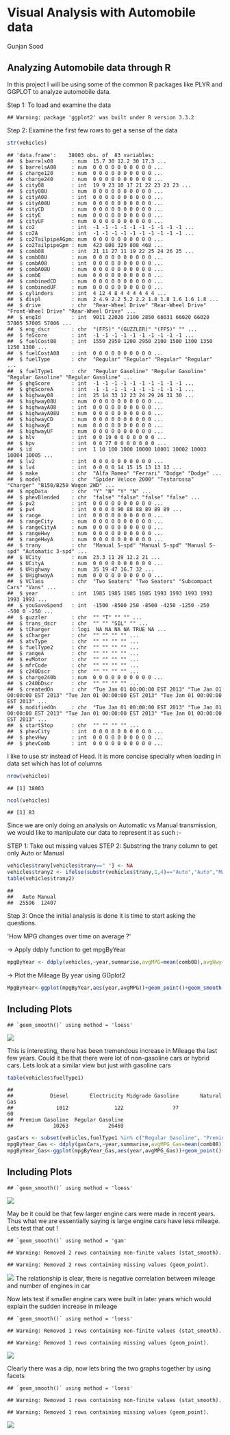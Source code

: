 # Visual Analysis with Automobile data
Gunjan Sood



## Analyzing Automobile data through R

In this project I will be using some of the common R packages like PLYR and GGPLOT to analyze automobile data.

Step 1: To load and examine the data



```
## Warning: package 'ggplot2' was built under R version 3.3.2
```

Step 2: Examine the first few rows to get a sense of the data

```r
str(vehicles)
```

```
## 'data.frame':	38003 obs. of  83 variables:
##  $ barrels08      : num  15.7 30 12.2 30 17.3 ...
##  $ barrelsA08     : num  0 0 0 0 0 0 0 0 0 0 ...
##  $ charge120      : num  0 0 0 0 0 0 0 0 0 0 ...
##  $ charge240      : num  0 0 0 0 0 0 0 0 0 0 ...
##  $ city08         : int  19 9 23 10 17 21 22 23 23 23 ...
##  $ city08U        : num  0 0 0 0 0 0 0 0 0 0 ...
##  $ cityA08        : int  0 0 0 0 0 0 0 0 0 0 ...
##  $ cityA08U       : num  0 0 0 0 0 0 0 0 0 0 ...
##  $ cityCD         : num  0 0 0 0 0 0 0 0 0 0 ...
##  $ cityE          : num  0 0 0 0 0 0 0 0 0 0 ...
##  $ cityUF         : num  0 0 0 0 0 0 0 0 0 0 ...
##  $ co2            : int  -1 -1 -1 -1 -1 -1 -1 -1 -1 -1 ...
##  $ co2A           : int  -1 -1 -1 -1 -1 -1 -1 -1 -1 -1 ...
##  $ co2TailpipeAGpm: num  0 0 0 0 0 0 0 0 0 0 ...
##  $ co2TailpipeGpm : num  423 808 329 808 468 ...
##  $ comb08         : int  21 11 27 11 19 22 25 24 26 25 ...
##  $ comb08U        : num  0 0 0 0 0 0 0 0 0 0 ...
##  $ combA08        : int  0 0 0 0 0 0 0 0 0 0 ...
##  $ combA08U       : num  0 0 0 0 0 0 0 0 0 0 ...
##  $ combE          : num  0 0 0 0 0 0 0 0 0 0 ...
##  $ combinedCD     : num  0 0 0 0 0 0 0 0 0 0 ...
##  $ combinedUF     : num  0 0 0 0 0 0 0 0 0 0 ...
##  $ cylinders      : int  4 12 4 8 4 4 4 4 4 4 ...
##  $ displ          : num  2 4.9 2.2 5.2 2.2 1.8 1.8 1.6 1.6 1.8 ...
##  $ drive          : chr  "Rear-Wheel Drive" "Rear-Wheel Drive" "Front-Wheel Drive" "Rear-Wheel Drive" ...
##  $ engId          : int  9011 22020 2100 2850 66031 66020 66020 57005 57005 57006 ...
##  $ eng_dscr       : chr  "(FFS)" "(GUZZLER)" "(FFS)" "" ...
##  $ feScore        : int  -1 -1 -1 -1 -1 -1 -1 -1 -1 -1 ...
##  $ fuelCost08     : int  1550 2950 1200 2950 2100 1500 1300 1350 1250 1300 ...
##  $ fuelCostA08    : int  0 0 0 0 0 0 0 0 0 0 ...
##  $ fuelType       : chr  "Regular" "Regular" "Regular" "Regular" ...
##  $ fuelType1      : chr  "Regular Gasoline" "Regular Gasoline" "Regular Gasoline" "Regular Gasoline" ...
##  $ ghgScore       : int  -1 -1 -1 -1 -1 -1 -1 -1 -1 -1 ...
##  $ ghgScoreA      : int  -1 -1 -1 -1 -1 -1 -1 -1 -1 -1 ...
##  $ highway08      : int  25 14 33 12 23 24 29 26 31 30 ...
##  $ highway08U     : num  0 0 0 0 0 0 0 0 0 0 ...
##  $ highwayA08     : int  0 0 0 0 0 0 0 0 0 0 ...
##  $ highwayA08U    : num  0 0 0 0 0 0 0 0 0 0 ...
##  $ highwayCD      : num  0 0 0 0 0 0 0 0 0 0 ...
##  $ highwayE       : num  0 0 0 0 0 0 0 0 0 0 ...
##  $ highwayUF      : num  0 0 0 0 0 0 0 0 0 0 ...
##  $ hlv            : int  0 0 19 0 0 0 0 0 0 0 ...
##  $ hpv            : int  0 0 77 0 0 0 0 0 0 0 ...
##  $ id             : int  1 10 100 1000 10000 10001 10002 10003 10004 10005 ...
##  $ lv2            : int  0 0 0 0 0 0 0 0 0 0 ...
##  $ lv4            : int  0 0 0 0 14 15 15 13 13 13 ...
##  $ make           : chr  "Alfa Romeo" "Ferrari" "Dodge" "Dodge" ...
##  $ model          : chr  "Spider Veloce 2000" "Testarossa" "Charger" "B150/B250 Wagon 2WD" ...
##  $ mpgData        : chr  "Y" "N" "Y" "N" ...
##  $ phevBlended    : chr  "false" "false" "false" "false" ...
##  $ pv2            : int  0 0 0 0 0 0 0 0 0 0 ...
##  $ pv4            : int  0 0 0 0 90 88 88 89 89 89 ...
##  $ range          : int  0 0 0 0 0 0 0 0 0 0 ...
##  $ rangeCity      : num  0 0 0 0 0 0 0 0 0 0 ...
##  $ rangeCityA     : num  0 0 0 0 0 0 0 0 0 0 ...
##  $ rangeHwy       : num  0 0 0 0 0 0 0 0 0 0 ...
##  $ rangeHwyA      : num  0 0 0 0 0 0 0 0 0 0 ...
##  $ trany          : chr  "Manual 5-spd" "Manual 5-spd" "Manual 5-spd" "Automatic 3-spd" ...
##  $ UCity          : num  23.3 11 29 12.2 21 ...
##  $ UCityA         : num  0 0 0 0 0 0 0 0 0 0 ...
##  $ UHighway       : num  35 19 47 16.7 32 ...
##  $ UHighwayA      : num  0 0 0 0 0 0 0 0 0 0 ...
##  $ VClass         : chr  "Two Seaters" "Two Seaters" "Subcompact Cars" "Vans" ...
##  $ year           : int  1985 1985 1985 1985 1993 1993 1993 1993 1993 1993 ...
##  $ youSaveSpend   : int  -1500 -8500 250 -8500 -4250 -1250 -250 -500 0 -250 ...
##  $ guzzler        : chr  "" "T" "" "" ...
##  $ trans_dscr     : chr  "" "" "SIL" "" ...
##  $ tCharger       : logi  NA NA NA NA TRUE NA ...
##  $ sCharger       : chr  "" "" "" "" ...
##  $ atvType        : chr  "" "" "" "" ...
##  $ fuelType2      : chr  "" "" "" "" ...
##  $ rangeA         : chr  "" "" "" "" ...
##  $ evMotor        : chr  "" "" "" "" ...
##  $ mfrCode        : chr  "" "" "" "" ...
##  $ c240Dscr       : chr  "" "" "" "" ...
##  $ charge240b     : num  0 0 0 0 0 0 0 0 0 0 ...
##  $ c240bDscr      : chr  "" "" "" "" ...
##  $ createdOn      : chr  "Tue Jan 01 00:00:00 EST 2013" "Tue Jan 01 00:00:00 EST 2013" "Tue Jan 01 00:00:00 EST 2013" "Tue Jan 01 00:00:00 EST 2013" ...
##  $ modifiedOn     : chr  "Tue Jan 01 00:00:00 EST 2013" "Tue Jan 01 00:00:00 EST 2013" "Tue Jan 01 00:00:00 EST 2013" "Tue Jan 01 00:00:00 EST 2013" ...
##  $ startStop      : chr  "" "" "" "" ...
##  $ phevCity       : int  0 0 0 0 0 0 0 0 0 0 ...
##  $ phevHwy        : int  0 0 0 0 0 0 0 0 0 0 ...
##  $ phevComb       : int  0 0 0 0 0 0 0 0 0 0 ...
```

I like to use str instead of Head. It is more concise specially when loading in data set which has lot of columns


```r
nrow(vehicles)
```

```
## [1] 38003
```

```r
ncol(vehicles)
```

```
## [1] 83
```

Since we are only doing an analysis on Automatic vs Manual transmission, we would like to manipulate our data to represent it as such :-

STEP 1: Take out missing values
STEP 2: Substring the trany column to get only Auto or Manual


```r
vehicles$trany[vehicles$trany==" "] <- NA
vehicles$trany2 <- ifelse(substr(vehicles$trany,1,4)=="Auto","Auto","Manual")
table(vehicles$trany2)
```

```
## 
##   Auto Manual 
##  25596  12407
```

Step 3: Once the initial analysis is done it is time to start asking the questions.

'How MPG changes over time on average ?'

-> Apply ddply function to get mpgByYear

```r
mpgByYear <- ddply(vehicles,~year,summarise,avgMPG=mean(comb08),avgHwy=mean(highway08))
```

-> Plot the Mileage By year using GGplot2

```r
MpgByYear<-ggplot(mpgByYear,aes(year,avgMPG))+geom_point()+geom_smooth()
```

## Including Plots


```
## `geom_smooth()` using method = 'loess'
```

![](Automobile_Analysis_files/figure-html/unnamed-chunk-7-1.png)<!-- -->

This is interesting, there has been tremendous increase in Mileage the last few years. Could it be that there were lot of non-gasoline cars or hybrid cars. Lets look at a similar view but just with gasoline cars


```r
table(vehicles$fuelType1)
```

```
## 
##            Diesel       Electricity Midgrade Gasoline       Natural Gas 
##              1012               122                77                60 
##  Premium Gasoline  Regular Gasoline 
##             10263             26469
```

```r
gasCars <- subset(vehicles,fuelType1 %in% c("Regular Gasoline", "Premium Gasoline", "Midgrade Gasoline") & fuelType2 == "" & atvType != "Hybrid")
mpgByYear_Gas <- ddply(gasCars,~year,summarise,avgMPG_Gas=mean(comb08))
mpgByYear_Gas<-ggplot(mpgByYear_Gas,aes(year,avgMPG_Gas))+geom_point()+geom_smooth()+ xlab("Year") + ylab("Average MPG") + ggtitle("Gasoline cars")
```

## Including Plots


```
## `geom_smooth()` using method = 'loess'
```

![](Automobile_Analysis_files/figure-html/unnamed-chunk-9-1.png)<!-- -->

May be it could be that few larger engine cars were made in recent years. Thus what we are essentially saying is large engine cars have less mileage. Lets test that out !

```
## `geom_smooth()` using method = 'gam'
```

```
## Warning: Removed 2 rows containing non-finite values (stat_smooth).
```

```
## Warning: Removed 2 rows containing missing values (geom_point).
```

![](Automobile_Analysis_files/figure-html/unnamed-chunk-10-1.png)<!-- -->
The relationship is clear, there is negative correlation between mileage and number of engines in car

Now lets test if smaller engine cars were built in later years which would explain the sudden increase in mileage




```
## `geom_smooth()` using method = 'loess'
```

```
## Warning: Removed 1 rows containing non-finite values (stat_smooth).
```

```
## Warning: Removed 1 rows containing missing values (geom_point).
```

![](Automobile_Analysis_files/figure-html/unnamed-chunk-12-1.png)<!-- -->

Clearly there was a dip, now lets bring the two graphs together by using facets



```
## `geom_smooth()` using method = 'loess'
```

```
## Warning: Removed 1 rows containing non-finite values (stat_smooth).
```

```
## Warning: Removed 1 rows containing missing values (geom_point).
```

![](Automobile_Analysis_files/figure-html/unnamed-chunk-14-1.png)<!-- -->

